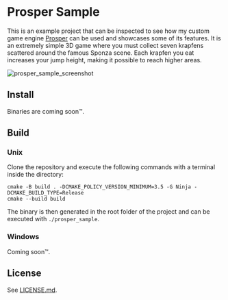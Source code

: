 # Prosper Sample

This is an example project that can be inspected to see how my custom game engine [Prosper](https://github.com/tracefree/prosper) can be used and showcases some of its features. It is an extremely simple 3D game where you must collect seven krapfens scattered around the famous Sponza scene. Each krapfen you eat increases your jump height, making it possible to reach higher areas.

![prosper_sample_screenshot](https://github.com/user-attachments/assets/59311e7a-67a9-4c63-a2e5-8481bf9916aa)

## Install
Binaries are coming soon™.

## Build
### Unix

Clone the repository and execute the following commands with a terminal inside the directory:

```
cmake -B build . -DCMAKE_POLICY_VERSION_MINIMUM=3.5 -G Ninja -DCMAKE_BUILD_TYPE=Release
cmake --build build
```

The binary is then generated in the root folder of the project and can be executed with `./prosper_sample`.

### Windows
Coming soon™.

## License
See [LICENSE.md](LICENSE.md).
